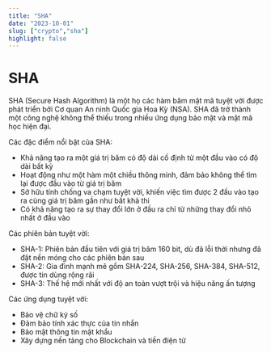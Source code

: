 ```yaml
---
title: "SHA"
date: "2023-10-01"
slug: ["crypto","sha"]
highlight: false
---
```


# SHA

SHA (Secure Hash Algorithm) là một họ các hàm băm mật mã tuyệt vời được phát triển bởi Cơ quan An ninh Quốc gia Hoa Kỳ (NSA). SHA đã trở thành một công nghệ không thể thiếu trong nhiều ứng dụng bảo mật và mật mã học hiện đại.

Các đặc điểm nổi bật của SHA:

- Khả năng tạo ra một giá trị băm có độ dài cố định từ một đầu vào có độ dài bất kỳ
- Hoạt động như một hàm một chiều thông minh, đảm bảo không thể tìm lại được đầu vào từ giá trị băm
- Sở hữu tính chống va chạm tuyệt vời, khiến việc tìm được 2 đầu vào tạo ra cùng giá trị băm gần như bất khả thi
- Có khả năng tạo ra sự thay đổi lớn ở đầu ra chỉ từ những thay đổi nhỏ nhất ở đầu vào

Các phiên bản tuyệt vời:

- SHA-1: Phiên bản đầu tiên với giá trị băm 160 bit, dù đã lỗi thời nhưng đã đặt nền móng cho các phiên bản sau
- SHA-2: Gia đình mạnh mẽ gồm SHA-224, SHA-256, SHA-384, SHA-512, được tin dùng rộng rãi
- SHA-3: Thế hệ mới nhất với độ an toàn vượt trội và hiệu năng ấn tượng

Các ứng dụng tuyệt vời:
- Bảo vệ chữ ký số
- Đảm bảo tính xác thực của tin nhắn
- Bảo mật thông tin mật khẩu
- Xây dựng nền tảng cho Blockchain và tiền điện tử
